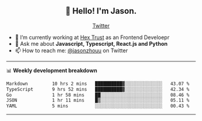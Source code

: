 <h2 align="center">👋 Hello! I'm Jason.</h2>
<p align="center">
  <a href="https://twitter.com/jasonzhouu">Twitter</a>
</p>


- 🔭 I’m currently working at [Hex Trust](https://hextrust.com/) as an Frontend Develoepr
- 💬 Ask me about **Javascript, Typescript, React.js and Python**
- 📫 How to reach me: [@jasonzhouu](https://twitter.com/jasonzhouu) on Twitter

-------

📊 **Weekly development breakdown**
<!--START_SECTION:waka-->

```txt
Markdown         10 hrs 2 mins   ██████████▓░░░░░░░░░░░░░░   43.07 %
TypeScript       9 hrs 52 mins   ██████████▓░░░░░░░░░░░░░░   42.34 %
Go               1 hr 58 mins    ██░░░░░░░░░░░░░░░░░░░░░░░   08.46 %
JSON             1 hr 11 mins    █▒░░░░░░░░░░░░░░░░░░░░░░░   05.11 %
YAML             5 mins          ░░░░░░░░░░░░░░░░░░░░░░░░░   00.43 %
```

<!--END_SECTION:waka-->

-------
